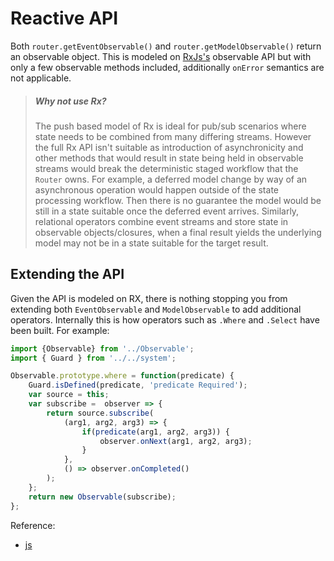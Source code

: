 # Reactive API

Both `router.getEventObservable()` and `router.getModelObservable()` return an observable object.
This is modeled on [RxJs's](https://github.com/Reactive-Extensions/RxJS) observable API but with only a few observable methods included, additionally `onError` semantics are not applicable.

> ##### Why not use Rx? <a name="reactive-api-why-not-rx"></a>
>
>The push based model of Rx is ideal for pub/sub scenarios where state needs to be combined from many differing streams.
>However the full Rx API isn't suitable as introduction of asynchronicity and other methods that would result in state being held in observable streams would break the deterministic staged workflow that the `Router` owns.
>For example, a deferred model change by way of an asynchronous operation would happen outside of the state processing workflow.
>Then there is no guarantee the model would be still in a state suitable once the deferred event arrives.
>Similarly, relational operators combine event streams and store state in observable objects/closures, when a final result yields the underlying model may not be in a state suitable for the target result.

## Extending the API

Given the API is modeled on RX, there is nothing stopping you from extending both `EventObservable` and `ModelObservable` to add additional operators.
Internally this is how operators such as `.Where` and `.Select` have been built. For example:

``` js
import {Observable} from '../Observable';
import { Guard } from '../../system';

Observable.prototype.where = function(predicate) {
    Guard.isDefined(predicate, 'predicate Required');
    var source = this;
    var subscribe =  observer => {
        return source.subscribe(
            (arg1, arg2, arg3) => {
                if(predicate(arg1, arg2, arg3)) {
                    observer.onNext(arg1, arg2, arg3);
                }
            },
            () => observer.onCompleted()
        );
    };
    return new Observable(subscribe);
};
```

Reference:

* [js](https://github.com/esp/esp-js/blob/master/src/reactive/extMethods/where.js)